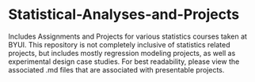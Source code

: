 # Statistical-Analyses-and-Projects
Includes Assignments and Projects for various statistics courses taken at BYUI.
This repository is not completely inclusive of statistics related projects, but includes mostly regression modeling projects, as well as experimental design case studies. For best readability, please view the associated .md files that are associated with presentable projects.
